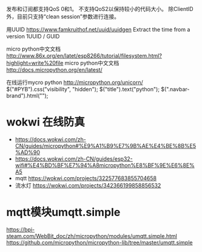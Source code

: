 

发布和订阅都支持QoS 0和1。
不支持QoS2以保持较小的代码大小。
除ClientID外，目前只支持“clean session”参数进行连接。

用UUID
https://www.famkruithof.net/uuid/uuidgen
Extract the time from a version 1UUID / GUID


micro python中文文档
http://www.86x.org/en/latet/esp8266/tutorial/filesystem.html?highlight=write%20file
micro python中文文档
http://docs.micropython.org/en/latest/


在线运行mycro python
http://micropython.org/unicorn/  
$("#PYB").css("visibility", "hidden");
$("title").text("python");
$(".navbar-brand").html("");

# wokwi 在线防真
* https://docs.wokwi.com/zh-CN/guides/micropython#%E9%A1%B9%E7%9B%AE%E4%BE%8B%E5%AD%90
* https://docs.wokwi.com/zh-CN/guides/esp32-wifi#%E4%BD%BF%E7%94%A8micropython%E8%BF%9E%E6%8E%A5
* mqtt https://wokwi.com/projects/322577683855704658 
* 流水灯 https://wokwi.com/projects/342366199858856532

# mqtt模块umqtt.simple
https://bpi-steam.com/WebBit_doc/zh/micropython/modules/umqtt.simple.html
https://github.com/micropython/micropython-lib/tree/master/umqtt.simple
